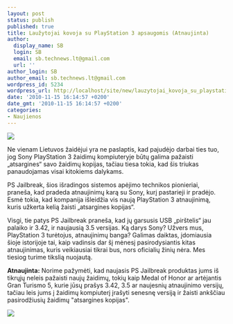 ```yaml
---
layout: post
status: publish
published: true
title: Laužytojai kovoja su PlayStation 3 apsaugomis (Atnaujinta)
author:
  display_name: SB
  login: SB
  email: sb.technews.lt@gmail.com
  url: ''
author_login: SB
author_email: sb.technews.lt@gmail.com
wordpress_id: 5234
wordpress_url: http://localhost/site/new/lauzytojai_kovoja_su_playstation_3_apsaugomis/
date: '2010-11-15 16:14:57 +0200'
date_gmt: '2010-11-15 16:14:57 +0200'
categories:
- Naujienos
---
```

<div class="imgright"><img src="http://www.ipix.lt/images/47789238.jpg"  /></div>
<p>Ne vienam Lietuvos žaidėjui yra ne paslaptis, kad pajudėjo darbai ties tuo, jog Sony PlayStation 3 žaidimų kompiuteryje būtų galima pažaisti „atsargines“ savo žaidimų kopijas, tačiau tiesa tokia, kad šis triukas panaudojamas visai kitokiems dalykams.</p>
<p>PS Jailbreak, šios išradingos sistemos apėjimo technikos pionieriai, praneša, kad pradeda atnaujinimų karą su Sony, kurį pastarieji ir pradėjo. Esmė tokia, kad kompanija išleidžia vis naują PlayStation 3 atnaujinimą, kuris užkerta kelią žaisti „atsargines kopijas“.</p>
<p>Visgi, tie patys PS Jailbreak praneša, kad jų garsusis USB „pirštelis“ jau palaiko ir 3.42, ir naujausią 3.5 versijas. Ką darys Sony? Užvers mus, PlayStation 3 turėtojus, atnaujinimų banga? Galimas daiktas, įdomiausia šioje istorijoje tai, kaip vadinsis dar šį mėnesį pasirodysiantis kitas atnaujinimas, kuris veikiausiai tikrai bus, nors oficialių žinių nėra. Mes tiesiog turime tikslią nuojautą.</p>
<p><b>Atnaujinta:</b> Norime pažymėti, kad naujasis PS Jailbreak produktas jums iš tikrųjų neleis pažaisti naujų žaidimų, tokių kaip Medal of Honor ar artėjantis Gran Turismo 5, kurie jūsų prašys 3.42, 3.5 ar naujesnių atnaujinimo versijų, tačiau leis jums į žaidimų kompiuterį įrašyti senesnę versiją ir žaisti ankščiau pasirodžiusių žaidimų "atsargines kopijas".</p>
<p><img src="http://www.ipix.lt/images/36154490.png" /></p>
